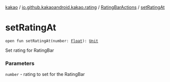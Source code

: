 [kakao](../../index.md) / [io.github.kakaoandroid.kakao.rating](../index.md) / [RatingBarActions](index.md) / [setRatingAt](./set-rating-at.md)

# setRatingAt

`open fun setRatingAt(number: `[`Float`](https://kotlinlang.org/api/latest/jvm/stdlib/kotlin/-float/index.html)`): `[`Unit`](https://kotlinlang.org/api/latest/jvm/stdlib/kotlin/-unit/index.html)

Set rating for RatingBar

### Parameters

`number` - rating to set for the RatingBar